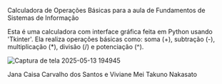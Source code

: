 Calculadora de Operações Básicas para a aula de Fundamentos de Sistemas de Informação

Esta é uma calculadora com interface gráfica feita em Python usando 'Tkinter'. 
Ela realiza operações básicas como: soma (+), subtração (-), multiplicação (*), divisão (/) e potenciação (^).

![Captura de tela 2025-05-13 194945](https://github.com/user-attachments/assets/75092533-9324-4f84-838d-60737a503d26)


Jana Caisa Carvalho dos Santos e Viviane Mei Takuno Nakasato
